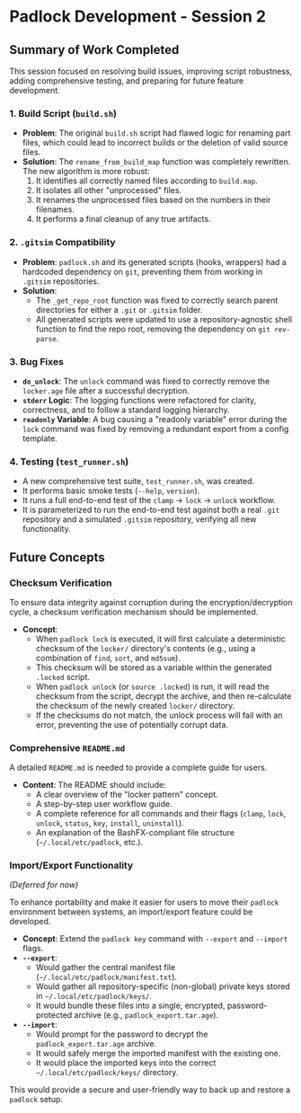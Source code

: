 # Padlock Development - Session 2

## Summary of Work Completed

This session focused on resolving build issues, improving script robustness, adding comprehensive testing, and preparing for future feature development.

### 1. Build Script (`build.sh`)
- **Problem**: The original `build.sh` script had flawed logic for renaming part files, which could lead to incorrect builds or the deletion of valid source files.
- **Solution**: The `rename_from_build_map` function was completely rewritten. The new algorithm is more robust:
    1. It identifies all correctly named files according to `build.map`.
    2. It isolates all other "unprocessed" files.
    3. It renames the unprocessed files based on the numbers in their filenames.
    4. It performs a final cleanup of any true artifacts.

### 2. `.gitsim` Compatibility
- **Problem**: `padlock.sh` and its generated scripts (hooks, wrappers) had a hardcoded dependency on `git`, preventing them from working in `.gitsim` repositories.
- **Solution**:
    - The `_get_repo_root` function was fixed to correctly search parent directories for either a `.git` or `.gitsim` folder.
    - All generated scripts were updated to use a repository-agnostic shell function to find the repo root, removing the dependency on `git rev-parse`.

### 3. Bug Fixes
- **`do_unlock`**: The `unlock` command was fixed to correctly remove the `locker.age` file after a successful decryption.
- **`stderr` Logic**: The logging functions were refactored for clarity, correctness, and to follow a standard logging hierarchy.
- **`readonly` Variable**: A bug causing a "readonly variable" error during the `lock` command was fixed by removing a redundant export from a config template.

### 4. Testing (`test_runner.sh`)
- A new comprehensive test suite, `test_runner.sh`, was created.
- It performs basic smoke tests (`--help`, `version`).
- It runs a full end-to-end test of the `clamp` -> `lock` -> `unlock` workflow.
- It is parameterized to run the end-to-end test against both a real `.git` repository and a simulated `.gitsim` repository, verifying all new functionality.

## Future Concepts

### Checksum Verification
To ensure data integrity against corruption during the encryption/decryption cycle, a checksum verification mechanism should be implemented.
- **Concept**:
    - When `padlock lock` is executed, it will first calculate a deterministic checksum of the `locker/` directory's contents (e.g., using a combination of `find`, `sort`, and `md5sum`).
    - This checksum will be stored as a variable within the generated `.locked` script.
    - When `padlock unlock` (or `source .locked`) is run, it will read the checksum from the script, decrypt the archive, and then re-calculate the checksum of the newly created `locker/` directory.
    - If the checksums do not match, the unlock process will fail with an error, preventing the use of potentially corrupt data.

### Comprehensive `README.md`
A detailed `README.md` is needed to provide a complete guide for users.
- **Content**: The README should include:
    - A clear overview of the "locker pattern" concept.
    - A step-by-step user workflow guide.
    - A complete reference for all commands and their flags (`clamp`, `lock`, `unlock`, `status`, `key`, `install`, `uninstall`).
    - An explanation of the BashFX-compliant file structure (`~/.local/etc/padlock`, etc.).

### Import/Export Functionality
*(Deferred for now)*

To enhance portability and make it easier for users to move their `padlock` environment between systems, an import/export feature could be developed.
- **Concept**: Extend the `padlock key` command with `--export` and `--import` flags.
- **`--export`**:
    - Would gather the central manifest file (`~/.local/etc/padlock/manifest.txt`).
    - Would gather all repository-specific (non-global) private keys stored in `~/.local/etc/padlock/keys/`.
    - It would bundle these files into a single, encrypted, password-protected archive (e.g., `padlock_export.tar.age`).
- **`--import`**:
    - Would prompt for the password to decrypt the `padlock_export.tar.age` archive.
    - It would safely merge the imported manifest with the existing one.
    - It would place the imported keys into the correct `~/.local/etc/padlock/keys/` directory.

This would provide a secure and user-friendly way to back up and restore a `padlock` setup.
